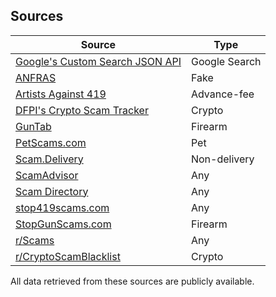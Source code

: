 ## Sources
Source | Type
--- | ---
[Google's Custom Search JSON API](https://developers.google.com/custom-search/v1/introduction) | Google Search
[ANFRAS](https://anfras.com/fakeshops/) | Fake
[Artists Against 419](https://db.aa419.org/fakebankslist.php) | Advance-fee
[DFPI's Crypto Scam Tracker](https://dfpi.ca.gov/crypto-scams/) | Crypto
[GunTab](https://www.guntab.com/scam-websites) | Firearm
[PetScams.com](https://petscams.com/) | Pet
[Scam.Delivery](https://scam.delivery/) | Non-delivery
[ScamAdvisor](https://www.scamadviser.com/) | Any
[Scam Directory](https://scam.directory/) | Any
[stop419scams.com](https://www.stop419scams.com/) | Any
[StopGunScams.com](https://stopgunscams.com/) | Firearm
[r/Scams](https://www.reddit.com/r/Scams/) | Any
[r/CryptoScamBlacklist](https://www.reddit.com/r/CryptoScamBlacklist/) | Crypto

All data retrieved from these sources are publicly available.
